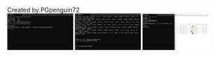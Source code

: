 Created by.PGpenguin72  
<img src="image/PSR.jpg" width="30%">
<img src="image/RG.jpg" width="30%">
<img src="image/TR.jpg" width="30%">
